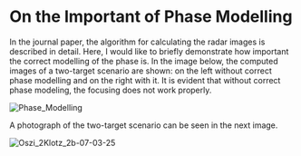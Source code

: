 # On the Important of Phase Modelling

In the journal paper, the algorithm for calculating the radar images is described in detail. Here, I would like to briefly demonstrate how important the correct modelling of the phase is. In the image below, the computed images of a two-target scenario are shown: on the left without correct phase modelling and on the right with it. It is evident that without correct phase modeling, the focusing does not work properly.

![Phase_Modelling](https://github.com/user-attachments/assets/dfb7135b-02c5-496f-8b93-f706efda7567)

A photograph of the two-target scenario can be seen in the next image.

![Oszi_2Klotz_2b-07-03-25](https://github.com/user-attachments/assets/7e83cb1d-48b2-4602-bd52-f51f3a3c5ab5)
